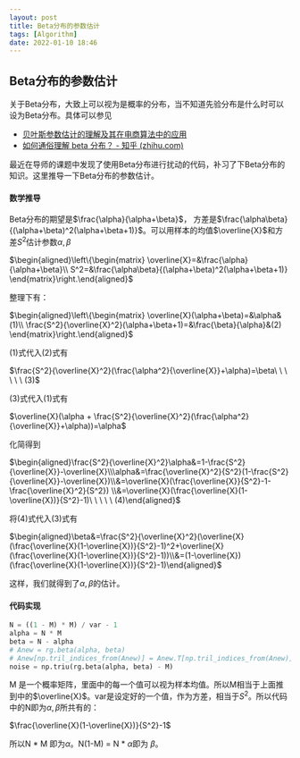```yaml
---
layout: post
title: Beta分布的参数估计
tags: [Algorithm]
date: 2022-01-10 18:46
---
```


## Beta分布的参数估计

关于Beta分布，大致上可以视为是概率的分布，当不知道先验分布是什么时可以设为Beta分布。具体可以参见

- [贝叶斯参数估计的理解及其在电商算法中的应用](https://blog.csdn.net/jinping_shi/article/details/53444100)
- [如何通俗理解 beta 分布？ - 知乎 (zhihu.com)](https://www.zhihu.com/question/30269898/answer/445460286)

最近在导师的课题中发现了使用Beta分布进行扰动的代码，补习了下Beta分布的知识。这里推导一下Beta分布的参数估计。

#### 数学推导

Beta分布的期望是$\frac{\alpha}{\alpha+\beta}$， 方差是$\frac{\alpha\beta}{(\alpha+\beta)^2(\alpha+\beta+1)}$。可以用样本的均值$\overline{X}$和方差$S^2$估计参数$\alpha, \beta$

$\begin{aligned}\left\{\begin{matrix}
 \overline{X}=&\frac{\alpha}{\alpha+\beta}\\ 
 S^2=&\frac{\alpha\beta}{(\alpha+\beta)^2(\alpha+\beta+1)}
\end{matrix}\right.\end{aligned}$

整理下有：

$\begin{aligned}\left\{\begin{matrix}
 \overline{X}(\alpha+\beta)=&\alpha&(1)\\ 
 \frac{S^2}{\overline{X}^2}(\alpha+\beta+1)=&\frac{\beta}{\alpha}&(2)
\end{matrix}\right.\end{aligned}$

(1)式代入(2)式有

$\frac{S^2}{\overline{X}^2}(\frac{\alpha^2}{\overline{X}}+\alpha)=\beta\ \ \ \ \ \ (3)$

(3)式代入(1)式有

$\overline{X}(\alpha + \frac{S^2}{\overline{X}^2}(\frac{\alpha^2}{\overline{X}}+\alpha))=\alpha$

化简得到

$\begin{aligned}\frac{S^2}{\overline{X}^2}\alpha&=1-\frac{S^2}{\overline{X}}-\overline{X}\\\alpha&=\frac{\overline{X}^2}{S^2}(1-\frac{S^2}{\overline{X}}-\overline{X})\\&=\overline{X}(\frac{\overline{X}}{S^2}-1-\frac{\overline{X}^2}{S^2}) \\&=\overline{X}(\frac{\overline{X}(1-\overline{X})}{S^2}-1)\ \ \ \ \ (4)\end{aligned}$

将(4)式代入(3)式有

$\begin{aligned}\beta&=\frac{S^2}{\overline{X}^2}(\overline{X}(\frac{\overline{X}(1-\overline{X})}{S^2}-1)^2+\overline{X}(\frac{\overline{X}(1-\overline{X})}{S^2}-1))\\&=(1-\overline{X})(\frac{\overline{X}(1-\overline{X})}{S^2}-1)\end{aligned}$

这样，我们就得到了$\alpha, \beta$的估计。

#### 代码实现

```python
N = ((1 - M) * M) / var - 1
alpha = N * M
beta = N - alpha
# Anew = rg.beta(alpha, beta)
# Anew[np.tril_indices_from(Anew)] = Anew.T[np.tril_indices_from(Anew)]
noise = np.triu(rg.beta(alpha, beta) - M)
```
M 是一个概率矩阵，里面中的每一个值可以视为样本均值。所以M相当于上面推到中的$\overline{X}$。var是设定好的一个值，作为方差，相当于$S^2$。所以代码中的N即为$\alpha, \beta$所共有的：

$\frac{\overline{X}(1-\overline{X})}{S^2}-1$

所以N * M 即为$\alpha$。N(1-M) = N * $\alpha$即为 $\beta$。